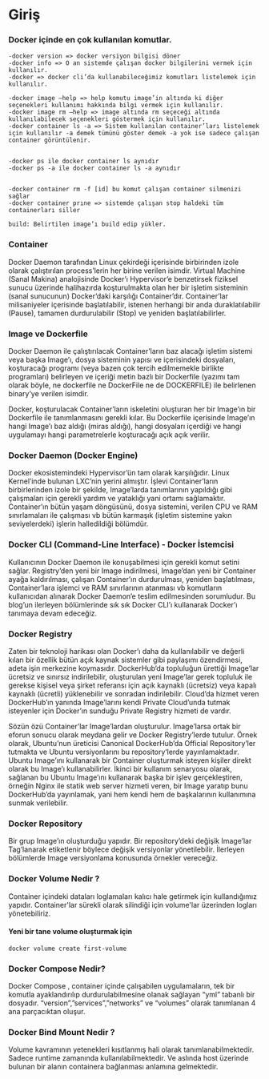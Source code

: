 # Giriş

### Docker içinde en çok kullanılan komutlar.

```
-docker version => docker versiyon bilgisi döner
-docker info => O an sistemde çalışan docker bilgilerini vermek için kullanılır.
-docker => docker cli’da kullanabileceğimiz komutları listelemek için kullanılır.

-docker image —help => help komutu image’in altında ki diğer seçenekleri kullanımı hakkında bilgi vermek için kullanılır.
-docker image rm —help => image altında rm seçeceği altında kullanılabilecek seçenekleri göstermek için kullanılır.
-docker container ls -a => Sistem kullanılan container’ları listelemek için kullanılır -a demek tümünü göster demek -a yok ise sadece çalışan container görüntülenir.


-docker ps ile docker container ls aynıdır
-docker ps -a ile docker container ls -a aynıdır


-docker container rm -f [id] bu komut çalışan container silmenizi sağlar
-docker container prıne => sistemde çalışan stop haldeki tüm containerları siller

build: Belirtilen image’ı build edip yükler.

```

### Container
Docker Daemon tarafından Linux çekirdeği içerisinde birbirinden izole olarak çalıştırılan process’lerin her birine verilen isimdir. Virtual Machine (Sanal Makina) analojisinde Docker’ı Hypervisor’e benzetirsek fiziksel sunucu üzerinde halihazırda koşturulmakta olan her bir işletim sisteminin (sanal sunucunun) Docker’daki karşılığı Container’dır. Container’lar milisaniyeler içerisinde başlatılabilir, istenen herhangi bir anda duraklatılabilir (Pause), tamamen durdurulabilir (Stop) ve yeniden başlatılabilirler.

### Image ve Dockerfile

Docker Daemon ile çalıştırılacak Container’ların baz alacağı işletim sistemi veya başka Image’ı, dosya sisteminin yapısı ve içerisindeki dosyaları, koşturacağı programı (veya bazen çok tercih edilmemekle birlikte programları) belirleyen ve içeriği metin bazlı bir Dockerfile (yazımı tam olarak böyle, ne dockerfile ne DockerFile ne de DOCKERFILE) ile belirlenen binary’ye verilen isimdir.


Docker, koşturulacak Container’ların iskeletini oluşturan her bir Image’ın bir Dockerfile ile tanımlanmasını gerekli kılar. Bu Dockerfile içerisinde Image’ın hangi Image’ı baz aldığı (miras aldığı), hangi dosyaları içerdiği ve hangi uygulamayı hangi parametrelerle koşturacağı açık açık verilir. 

### Docker Daemon (Docker Engine)

Docker ekosistemindeki Hypervisor’ün tam olarak karşılığıdır. Linux Kernel’inde bulunan LXC’nin yerini almıştır. İşlevi Container’ların birbirlerinden izole bir şekilde, Image’larda tanımlarının yapıldığı gibi çalışmaları için gerekli yardım ve yataklığı yani ortamı sağlamaktır. Container’ın bütün yaşam döngüsünü, dosya sistemini, verilen CPU ve RAM sınırlamaları ile çalışması vb bütün karmaşık (işletim sistemine yakın seviyelerdeki) işlerin halledildiği bölümdür.

### Docker CLI (Command-Line Interface) - Docker İstemcisi

Kullanıcının Docker Daemon ile konuşabilmesi için gerekli komut setini sağlar. Registry’den yeni bir Image indirilmesi, Image’dan yeni bir Container ayağa kaldırılması, çalışan Container’ın durdurulması, yeniden başlatılması, Container’lara işlemci ve RAM sınırlarının atanması vb komutların kullanıcıdan alınarak Docker Daemon’e teslim edilmesinden sorumludur. Bu blog’un ilerleyen bölümlerinde sık sık Docker CLI’ı kullanarak Docker’ı tanımaya devam edeceğiz.

### Docker Registry

Zaten bir teknoloji harikası olan Docker’ı daha da kullanılabilir ve değerli kılan bir özellik bütün açık kaynak sistemler gibi paylaşımı özendirmesi, adeta işin merkezine koymasıdır. DockerHub‘da topluluğun ürettiği Image’lar ücretsiz ve sınırsız indirilebilir, oluşturulan yeni Image’lar gerek topluluk ile gerekse kişisel veya şirket referansı için açık kaynaklı (ücretsiz) veya kapalı kaynaklı (ücretli) yüklenebilir ve sonradan indirilebilir. Cloud’da hizmet veren DockerHub’ın yanında Image’larını kendi Private Cloud’unda tutmak isteyenler için Docker’ın sunduğu Private Registry hizmeti de vardır.

Sözün özü Container’lar Image’lardan oluşturulur. Image’larsa ortak bir eforun sonucu olarak meydana gelir ve Docker Registry’lerde tutulur. Örnek olarak, Ubuntu’nun üreticisi Canonical DockerHub’da Official Repository’ler tutmakta ve Ubuntu versiyonlarını bu repository‘lerde yayınlamaktadır. Ubuntu Image’ını kullanarak bir Container oluşturmak isteyen kişiler direkt olarak bu Image’ı kullanabilirler. İkinci bir kullanım senaryosu olarak, sağlanan bu Ubuntu Image’ını kullanarak başka bir işlev gerçekleştiren, örneğin Nginx ile statik web server hizmeti veren, bir Image yaratıp bunu DockerHub’da yayınlamak, yani hem kendi hem de başkalarının kullanımına sunmak verilebilir.
### Docker Repository

Bir grup Image’ın oluşturduğu yapıdır. Bir repository’deki değişik Image’lar Tag’lanarak etiketlenir böylece değişik versiyonlar yönetilebilir. İlerleyen bölümlerde Image versiyonlama konusunda örnekler vereceğiz.


### Docker Volume Nedir ?
Container içindeki dataları loglamaları kalıcı hale getirmek için kullandığımız yapıdır. Container'lar sürekli olarak silindiği için volume'lar üzerinden logları yönetebiliriz.

#### Yeni bir tane volume oluşturmak için

```
docker volume create first-volume
```

### Docker Compose Nedir?
Docker Compose , container içinde çalışabilen uygulamaların, tek bir komutla ayaklandırılıp durdurulabilmesine olanak sağlayan “yml” tabanlı bir dosyadır. “version”,”services”,”networks” ve “volumes” olarak tanımlanan 4 ana parçacıktan oluşur.

### Docker Bind Mount Nedir ?

Volume kavramının yetenekleri kısıtlanmış hali olarak tanımlanabilmektedir. Sadece runtime zamanında kullanılabilmektedir. Ve aslında host üzerinde bulunan bir alanın containera bağlanması anlamına gelmektedir.

